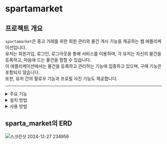 # spartamarket

## 프로젝트 개요

`spartamarket`은 중고 거래를 위한 회원 관리와 물건 게시 기능을 제공하는 웹 애플리케이션입니다.  
유저는 회원가입, 로그인, 로그아웃을 통해 서비스를 이용하며, 각 유저는 자신의 물건을 등록하고, 마음에 드는 물건을 찜할 수 있습니다.  
이 애플리케이션에서는 물건을 등록하고 관리하는 기능에 집중하고 있으며, 구매 기능은 포함되지 않습니다.  
또한, 유저 간의 팔로우 기능과 프로필 사진 기능도 제공합니다.

---
<details>
<summary>주요 기능</summary>

## 주요 기능

### 1. 회원 기능
- **회원가입 / 로그인 / 로그아웃**: 유저는 회원가입을 통해 계정을 생성하고 로그인하여 서비스를 이용할 수 있습니다. 비회원은 서비스를 이용할 수 없습니다.
- **유저 프로필 페이지**: 각 유저는 자신이 등록한 물건과 찜한 물건들을 프로필 페이지에서 확인할 수 있습니다.
- **팔로우 기능**: 유저는 다른 유저를 팔로우할 수 있으며, 팔로워 수와 팔로잉 수를 확인할 수 있습니다.
- **프로필 사진 기능**: 유저는 프로필 사진을 수정할 수 있으며, 기본 프로필 사진이 제공됩니다.

### 2. 게시 기능
- **물건 게시 및 관리**: 유저는 물건을 등록, 수정, 삭제할 수 있습니다.
- **물건 목록 및 디테일 페이지**: 물건 목록을 확인하고, 개별 물건에 대한 상세 정보를 볼 수 있습니다.
- **찜하기 기능**: 유저는 물건을 찜할 수 있으며, 찜한 물건은 찜수와 함께 표시됩니다.
- **물건 정렬**: 물건 목록을 최신순으로 정렬할 수 있습니다.

### 3. 해시태그 기능
- **해시태그 설정**: 유저는 각 물건에 해시태그를 설정할 수 있습니다.
- **해시태그 규칙**: 해시태그는 유일하고, 띄어쓰기 및 특수문자는 허용되지 않습니다. 중복된 해시태그는 등록할 수 없습니다.

</details>

<details>
<summary>설치 방법</summary>

## 설치 방법

### 리포지토리 클론
```
git clone https://github.com/seunghwan-jang4/spartamarket.git
cd spartamarket
```

### 가상 환경 설정
```
python -m venv venv
source venv/bin/activate  # macOS/Linux
venv\Scripts\activate     # Windows
```

### 필요한 패키지 설치
```
pip install -r requirements.txt
```


### 데이터베이스 마이그레이션
```
python manage.py migrate
```

### 서버 실행
```
python manage.py runserver
```
</details>

<details>
<summary>사용 방법</summary>
  
## 사용 방법
### 회원가입 및 로그인
/signup/ 페이지에서 회원가입을 하고, /login/ 페이지에서 로그인하여 시스템에 접근할 수 있습니다.

### 프로필 페이지
로그인 후 /profile/ 페이지에서 자신의 프로필을 확인하고, 프로필 사진을 수정할 수 있습니다.

### 물건 게시 및 관리
/add-item/ 페이지에서 새로운 물건을 등록하고, /items/ 페이지에서 물건 목록을 볼 수 있습니다.
각 물건은 찜하기 기능을 지원하며, 게시물 수정 및 삭제도 가능합니다.

### 정렬 기능
물건 목록 페이지에서 최신순으로 물건을 정렬할 수 있습니다.

### 해시태그 설정
물건 등록 시, 해시태그를 설정할 수 있으며, 해시태그는 띄어쓰기나 특수문자 없이 유일한 값으로 등록됩니다.

</details>

## sparta_market의 ERD 

![스크린샷 2024-12-27 234956](https://github.com/user-attachments/assets/ccb15e62-dc29-4ef7-9cfb-816191842771)

